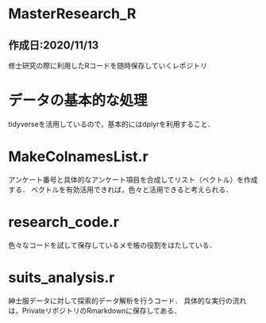 # MasterResearch_R
## 作成日:2020/11/13

修士研究の際に利用したRコードを随時保存していくレポジトリ

# データの基本的な処理

tidyverseを活用しているので，基本的にはdplyrを利用すること．

# MakeColnamesList.r

アンケート番号と具体的なアンケート項目を合成してリスト（ベクトル）を作成する．
ベクトルを有効活用できれば，色々と活用できると考えられる．

# research_code.r

色々なコードを試して保存しているメモ帳の役割をはたしている．

# suits_analysis.r

紳士服データに対して探索的データ解析を行うコード．
具体的な実行の流れは，PrivateリポジトリのRmarkdownに保存してある．